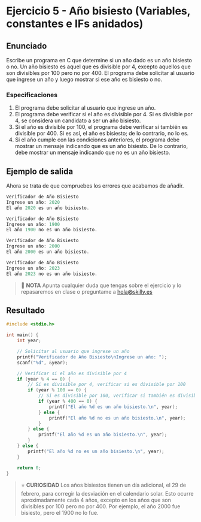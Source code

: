 # Ejercicio 5 - Año bisiesto (Variables, constantes e IFs anidados)

## Enunciado

Escribe un programa en C que determine si un año dado es un año bisiesto o no. Un año bisiesto es aquel que es divisible por 4, excepto aquellos que son divisibles por 100 pero no por 400. El programa debe solicitar al usuario que ingrese un año y luego mostrar si ese año es bisiesto o no.

### Especificaciones

1. El programa debe solicitar al usuario que ingrese un año.
2. El programa debe verificar si el año es divisible por 4. Si es divisible por 4, se considera un candidato a ser un año bisiesto.
3. Si el año es divisible por 100, el programa debe verificar si también es divisible por 400. Si es así, el año es bisiesto; de lo contrario, no lo es.
4. Si el año cumple con las condiciones anteriores, el programa debe mostrar un mensaje indicando que es un año bisiesto. De lo contrario, debe mostrar un mensaje indicando que no es un año bisiesto.

## Ejemplo de salida

Ahora se trata de que compruebes los errores que acabamos de añadir.

~~~c
Verificador de Año Bisiesto
Ingrese un año: 2020
El año 2020 es un año bisiesto.

Verificador de Año Bisiesto
Ingrese un año: 1900
El año 1900 no es un año bisiesto.

Verificador de Año Bisiesto
Ingrese un año: 2000
El año 2000 es un año bisiesto.

Verificador de Año Bisiesto
Ingrese un año: 2023
El año 2023 no es un año bisiesto.
~~~

> :pencil: **NOTA** Apunta cualquier duda que tengas sobre el ejercicio y lo repasaremos en clase o preguntame a hola@skilly.es

## Resultado

~~~c
#include <stdio.h>

int main() {
    int year;

    // Solicitar al usuario que ingrese un año
    printf("Verificador de Año Bisiesto\nIngrese un año: ");
    scanf("%d", &year);

    // Verificar si el año es divisible por 4
    if (year % 4 == 0) {
        // Si es divisible por 4, verificar si es divisible por 100
        if (year % 100 == 0) {
            // Si es divisible por 100, verificar si también es divisible por 400
            if (year % 400 == 0) {
                printf("El año %d es un año bisiesto.\n", year);
            } else {
                printf("El año %d no es un año bisiesto.\n", year);
            }
        } else {
            printf("El año %d es un año bisiesto.\n", year);
        }
    } else {
        printf("El año %d no es un año bisiesto.\n", year);
    }

    return 0;
}
~~~

> :star: **CURIOSIDAD**
> Los años bisiestos tienen un día adicional, el 29 de febrero, para corregir la desviación en el calendario solar.
> Esto ocurre aproximadamente cada 4 años, excepto en los años que son divisibles por 100 pero no por 400.
> Por ejemplo, el año 2000 fue bisiesto, pero el 1900 no lo fue.
